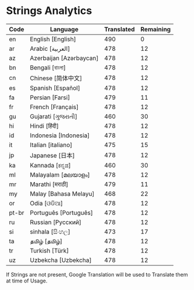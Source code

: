 # Strings Analytics


| Code | Language | Translated | Remaining |
|----|-------|-------|---|
| en | English [English] | 490 | 0 |
| ar | Arabic [العربية] | 478 | 12 |
| az | Azerbaijan [Azərbaycan] | 478 | 12 |
| bn | Bengali [বাংলা] | 478 | 12 |
| cn | Chinese [简体中文] | 478 | 12 |
| es | Spanish [Español] | 478 | 12 |
| fa | Persian [Farsi] | 479 | 11 |
| fr | French [Français] | 478 | 12 |
| gu | Gujarati [ગુજરાતી] | 460 | 30 |
| hi | Hindi [हिंदी] | 478 | 12 |
| id | Indonesia [Indonesia] | 478 | 12 |
| it | Italian [italiano] | 475 | 15 |
| jp | Japanese [日本] | 478 | 12 |
| ka | Kannada [ಕನ್ನಡ] | 460 | 30 |
| ml | Malayalam [മലയാളം] | 478 | 12 |
| mr | Marathi [मराठी] | 479 | 11 |
| my | Malay [Bahasa Melayu] | 468 | 22 |
| or | Odia [ଓଡିଆ] | 478 | 12 |
| pt-br | Português [Português] | 478 | 12 |
| ru | Russian [Русский] | 478 | 12 |
| si | sinhala [සිංහල] | 473 | 17 |
| ta | தமிழ் [தமிழ்] | 478 | 12 |
| tr | Turkish [Türk] | 478 | 12 |
| uz | Uzbekcha [Uzbekcha] | 478 | 12 |


If Strings are not present, Google Translation will be used to Translate them at time of Usage.